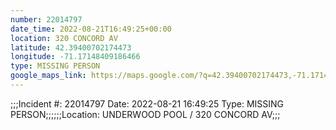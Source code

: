 ```yaml
---
number: 22014797
date_time: 2022-08-21T16:49:25+00:00
location: 320 CONCORD AV
latitude: 42.39400702174473
longitude: -71.17148409186466
type: MISSING PERSON
google_maps_link: https://maps.google.com/?q=42.39400702174473,-71.17148409186466
---
```


;;;Incident #: 22014797  Date: 2022-08-21 16:49:25   Type: MISSING PERSON;;;;;;Location: UNDERWOOD POOL / 320 CONCORD AV;;;
